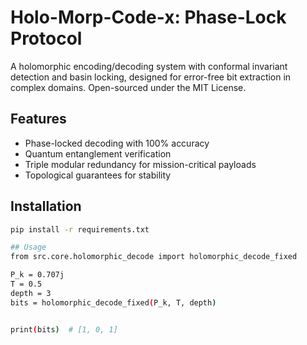 # Holo-Morp-Code-x: Phase-Lock Protocol

A holomorphic encoding/decoding system with conformal invariant detection and basin locking, 
designed for error-free bit extraction in complex domains. Open-sourced under the MIT License.

## Features
- Phase-locked decoding with 100% accuracy
- Quantum entanglement verification
- Triple modular redundancy for mission-critical payloads
- Topological guarantees for stability

## Installation
```bash
pip install -r requirements.txt

## Usage
from src.core.holomorphic_decode import holomorphic_decode_fixed

P_k = 0.707j
T = 0.5
depth = 3
bits = holomorphic_decode_fixed(P_k, T, depth)


print(bits)  # [1, 0, 1]


